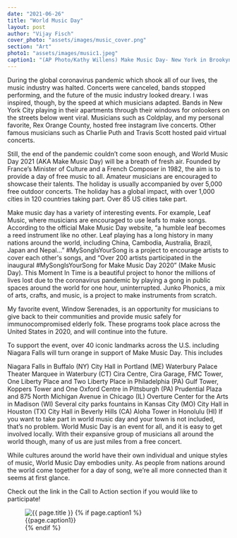 ```yaml
---
date: "2021-06-26"
title: "World Music Day"
layout: post
author: "Vijay Fisch"
cover_photo: "assets/images/music_cover.png"
section: "Art"
photo1: "assets/images/music1.jpeg"
caption1: "(AP Photo/Kathy Willens) Make Music Day- New York in Brookyn’s Ditmas Park Neighborhood. Musicians played jazz, classical music, and other genres, right from their houses."
---
```


During the global coronavirus pandemic which shook all of our lives, the music industry was halted. Concerts were canceled, bands stopped performing, and the future of the music industry looked dreary. I was inspired, though, by the speed at which musicians adapted. Bands in New York City playing in their apartments through their windows for onlookers on the streets below went viral. Musicians such as Coldplay, and my personal favorite, Rex Orange County, hosted free instagram live concerts. Other famous musicians such as Charlie Puth and Travis Scott hosted paid virtual concerts.

Still, the end of the pandemic couldn’t come soon enough, and World Music Day 2021 (AKA Make Music Day) will be a breath of fresh air. Founded by France’s Minister of Culture and a French Composer in 1982, the aim is to provide a day of free music to all. Amateur musicians are encouraged to showcase their talents. The holiday is usually accompanied by over 5,000 free outdoor concerts. The holiday has a global impact, with over 1,000 cities in 120 countries taking part. Over 85 US cities take part.

Make music day has a variety of interesting events. For example, Leaf Music, where musicians are encouraged to use leafs to make songs. According to the official Make Music Day website, “a humble leaf becomes a reed instrument like no other. Leaf playing has a long history in many nations around the world, including China, Cambodia, Australia, Brazil, Japan and Nepal...” #MySongIsYourSong is a project to encourage artists to cover each other's songs, and “Over 200 artists participated in the inaugural #MySongIsYourSong for Make Music Day 2020” (Make Music Day). This Moment In Time is a beautiful project to honor the millions of lives lost due to the coronavirus pandemic by playing a gong in public spaces around the world for one hour, uninterrupted. Junko Phonics, a mix of arts, crafts, and music, is a project to make instruments from scratch.

My favorite event, Window Serenades, is an opportunity for musicians to give back to their communities and provide music safely for immunocompromised elderly folk. These programs took place across the United States in 2020, and will continue into the future.

To support the event, over 40 iconic landmarks across the U.S. including Niagara Falls will turn orange in support of Make Music Day. This includes

Niagara Falls in Buffalo (NY)
City Hall in Portland (ME)
Waterbury Palace Theater Marquee in Waterbury (CT)
Cira Centre, Cira Garage, FMC Tower, One Liberty Place and Two Liberty Place in Philadelphia (PA)
Gulf Tower, Koppers Tower and One Oxford Centre in Pittsburgh (PA)
Prudential Plaza and 875 North Michigan Avenue in Chicago (IL)
Overture Center for the Arts in Madison (WI)
Several city parks fountains in Kansas City (MO)
City Hall in Houston (TX)
City Hall in Beverly Hills (CA)
Aloha Tower in Honolulu (HI)
If you want to take part in world music day and your town is not included, that’s no problem. World Music Day is an event for all, and it is easy to get involved locally. With their expansive group of musicians all around the world though, many of us are just miles from a free concert.

While cultures around the world have their own individual and unique styles of music, World Music Day embodies unity. As people from nations around the world come together for a day of song, we’re all more connected than it seems at first glance.

Check out the link in the Call to Action section if you would like to participate!

<div class="pr-0 justify-content-center ">
    <figure>
	    <img class="rounded img-fluid" src="{% if page.photo1 contains "://" %}{{ page.photo1 }}{% else %}{{ site.baseurl }}/{{ page.photo1 }}{% endif %}" alt="{{ page.title }}">
        {% if page.caption1 %}
            <figcaption class="figure-caption">{{page.caption1}}</figcaption>
        {% endif %}
    </figure>
</div>
